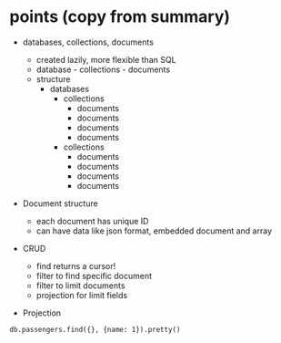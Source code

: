 # points (copy from summary)

- databases, collections, documents

  - created lazily, more flexible than SQL
  - database - collections - documents
  - structure
    - databases
      - collections
        - documents
        - documents
        - documents
        - documents
      - collections
        - documents
        - documents
        - documents
        - documents

- Document structure

  - each document has unique ID
  - can have data like json format, embedded document and array

- CRUD

  - find returns a cursor!
  - filter to find specific document
  - filter to limit documents
  - projection for limit fields

- Projection

```
db.passengers.find({}, {name: 1}).pretty()
```
